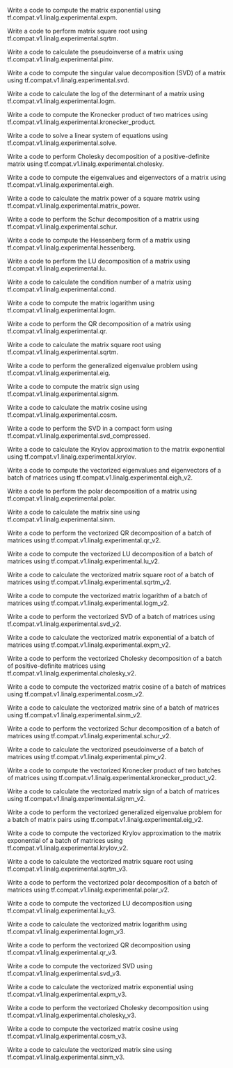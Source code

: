 Write a code to compute the matrix exponential using tf.compat.v1.linalg.experimental.expm.

Write a code to perform matrix square root using tf.compat.v1.linalg.experimental.sqrtm.

Write a code to calculate the pseudoinverse of a matrix using tf.compat.v1.linalg.experimental.pinv.

Write a code to compute the singular value decomposition (SVD) of a matrix using tf.compat.v1.linalg.experimental.svd.

Write a code to calculate the log of the determinant of a matrix using tf.compat.v1.linalg.experimental.logm.

Write a code to compute the Kronecker product of two matrices using tf.compat.v1.linalg.experimental.kronecker_product.

Write a code to solve a linear system of equations using tf.compat.v1.linalg.experimental.solve.

Write a code to perform Cholesky decomposition of a positive-definite matrix using tf.compat.v1.linalg.experimental.cholesky.

Write a code to compute the eigenvalues and eigenvectors of a matrix using tf.compat.v1.linalg.experimental.eigh.

Write a code to calculate the matrix power of a square matrix using tf.compat.v1.linalg.experimental.matrix_power.

Write a code to perform the Schur decomposition of a matrix using tf.compat.v1.linalg.experimental.schur.

Write a code to compute the Hessenberg form of a matrix using tf.compat.v1.linalg.experimental.hessenberg.

Write a code to perform the LU decomposition of a matrix using tf.compat.v1.linalg.experimental.lu.

Write a code to calculate the condition number of a matrix using tf.compat.v1.linalg.experimental.cond.

Write a code to compute the matrix logarithm using tf.compat.v1.linalg.experimental.logm.

Write a code to perform the QR decomposition of a matrix using tf.compat.v1.linalg.experimental.qr.

Write a code to calculate the matrix square root using tf.compat.v1.linalg.experimental.sqrtm.

Write a code to perform the generalized eigenvalue problem using tf.compat.v1.linalg.experimental.eig.

Write a code to compute the matrix sign using tf.compat.v1.linalg.experimental.signm.

Write a code to calculate the matrix cosine using tf.compat.v1.linalg.experimental.cosm.

Write a code to perform the SVD in a compact form using tf.compat.v1.linalg.experimental.svd_compressed.

Write a code to calculate the Krylov approximation to the matrix exponential using tf.compat.v1.linalg.experimental.krylov.

Write a code to compute the vectorized eigenvalues and eigenvectors of a batch of matrices using tf.compat.v1.linalg.experimental.eigh_v2.

Write a code to perform the polar decomposition of a matrix using tf.compat.v1.linalg.experimental.polar.

Write a code to calculate the matrix sine using tf.compat.v1.linalg.experimental.sinm.

Write a code to perform the vectorized QR decomposition of a batch of matrices using tf.compat.v1.linalg.experimental.qr_v2.

Write a code to compute the vectorized LU decomposition of a batch of matrices using tf.compat.v1.linalg.experimental.lu_v2.

Write a code to calculate the vectorized matrix square root of a batch of matrices using tf.compat.v1.linalg.experimental.sqrtm_v2.

Write a code to compute the vectorized matrix logarithm of a batch of matrices using tf.compat.v1.linalg.experimental.logm_v2.

Write a code to perform the vectorized SVD of a batch of matrices using tf.compat.v1.linalg.experimental.svd_v2.

Write a code to calculate the vectorized matrix exponential of a batch of matrices using tf.compat.v1.linalg.experimental.expm_v2.

Write a code to perform the vectorized Cholesky decomposition of a batch of positive-definite matrices using tf.compat.v1.linalg.experimental.cholesky_v2.

Write a code to compute the vectorized matrix cosine of a batch of matrices using tf.compat.v1.linalg.experimental.cosm_v2.

Write a code to calculate the vectorized matrix sine of a batch of matrices using tf.compat.v1.linalg.experimental.sinm_v2.

Write a code to perform the vectorized Schur decomposition of a batch of matrices using tf.compat.v1.linalg.experimental.schur_v2.

Write a code to calculate the vectorized pseudoinverse of a batch of matrices using tf.compat.v1.linalg.experimental.pinv_v2.

Write a code to compute the vectorized Kronecker product of two batches of matrices using tf.compat.v1.linalg.experimental.kronecker_product_v2.

Write a code to calculate the vectorized matrix sign of a batch of matrices using tf.compat.v1.linalg.experimental.signm_v2.

Write a code to perform the vectorized generalized eigenvalue problem for a batch of matrix pairs using tf.compat.v1.linalg.experimental.eig_v2.

Write a code to compute the vectorized Krylov approximation to the matrix exponential of a batch of matrices using tf.compat.v1.linalg.experimental.krylov_v2.

Write a code to calculate the vectorized matrix square root using tf.compat.v1.linalg.experimental.sqrtm_v3.

Write a code to perform the vectorized polar decomposition of a batch of matrices using tf.compat.v1.linalg.experimental.polar_v2.

Write a code to compute the vectorized LU decomposition using tf.compat.v1.linalg.experimental.lu_v3.

Write a code to calculate the vectorized matrix logarithm using tf.compat.v1.linalg.experimental.logm_v3.

Write a code to perform the vectorized QR decomposition using tf.compat.v1.linalg.experimental.qr_v3.

Write a code to compute the vectorized SVD using tf.compat.v1.linalg.experimental.svd_v3.

Write a code to calculate the vectorized matrix exponential using tf.compat.v1.linalg.experimental.expm_v3.

Write a code to perform the vectorized Cholesky decomposition using tf.compat.v1.linalg.experimental.cholesky_v3.

Write a code to compute the vectorized matrix cosine using tf.compat.v1.linalg.experimental.cosm_v3.

Write a code to calculate the vectorized matrix sine using tf.compat.v1.linalg.experimental.sinm_v3.